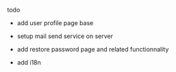 todo

- add user profile page base

- setup mail send service on server

- add restore password page and related functionnality

- add i18n
